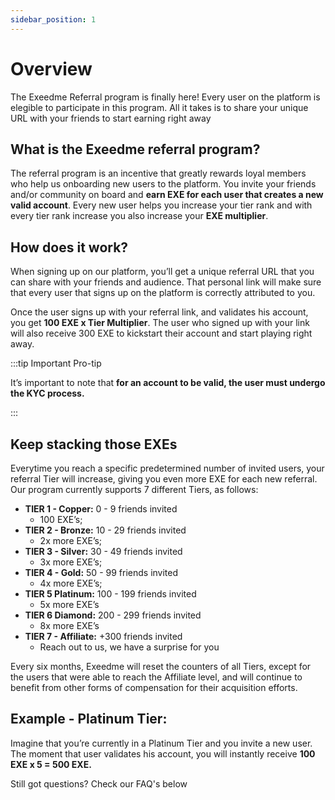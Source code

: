 ```yaml
---
sidebar_position: 1
---
```


# Overview

The Exeedme Referral program is finally here! Every user on the platform is elegible to participate in this program. All it takes is to share your unique URL with your friends to start earning right away


## What is the Exeedme referral program?

The referral program is an incentive that greatly rewards loyal members who help us onboarding new users to the platform. You invite your friends and/or community on board and **earn EXE for each user that creates a new valid account**. Every new user helps you increase your tier rank and with every tier rank increase you also increase your **EXE multiplier**.

## How does it work?

When signing up on our platform, you’ll get a unique referral URL that you can share with your friends and audience. That personal link will make sure that every user that signs up on the platform is correctly attributed to you. 

Once the user signs up with your referral link, and validates his account, you get **100 EXE x Tier Multiplier**. The user who signed up with your link will also receive 300 EXE to kickstart their account and start playing right away.


:::tip Important Pro-tip

It’s important to note that **for an account to be valid, the user must undergo the KYC process.**

:::

## Keep stacking those EXEs

Everytime you reach a specific predetermined number of invited users, your referral Tier will increase, giving you even more EXE for each new referral. Our program currently supports 7 different Tiers, as follows:

  - **TIER 1 - Copper:** 0 - 9 friends invited
    - 100 EXE’s;
  - **TIER 2 - Bronze:**  10 - 29 friends invited
    - 2x more EXE’s;
  - **TIER 3 - Silver:**  30 - 49 friends invited
    - 3x more EXE’s;
  - **TIER 4 - Gold:** 50 - 99 friends invited
    - 4x more EXE’s; 
  - **TIER 5 Platinum:** 100 - 199 friends invited
    - 5x more EXE’s
  - **TIER 6 Diamond:** 200 - 299 friends invited
    - 8x more EXE’s
  - **TIER 7 - Affiliate:** +300 friends invited
    - Reach out to us, we have a surprise for you 

Every six months, Exeedme will reset the counters of all Tiers, except for the users that were able to reach the Affiliate level, and will continue to benefit from other forms of compensation for their acquisition efforts.

## Example - Platinum Tier:

Imagine that you’re currently in a Platinum Tier and you invite a new user. The moment that user validates his account, you will instantly receive **100 EXE x 5 = 500 EXE.**

Still got questions? Check our FAQ's below